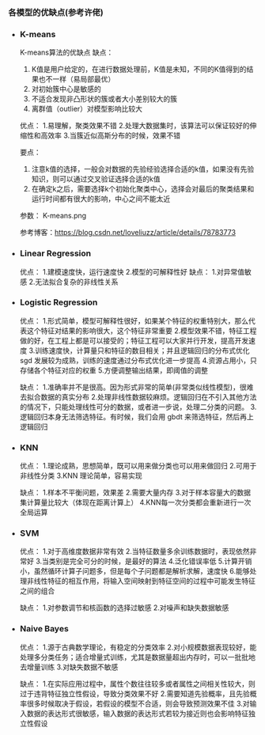 ### 各模型的优缺点(参考许佬)

+ ### K-means
	K-means算法的优缺点
	缺点：
	1. K值是用户给定的，在进行数据处理前，K值是未知，不同的K值得到的结果也不一样（易局部最优）
	2. 对初始簇中心是敏感的
	3. 不适合发现非凸形状的簇或者大小差别较大的簇
	4. 离群值（outlier）对模型影响比较大
	
	优点：
		1.易理解，聚类效果不错
		2.处理大数据集时，该算法可以保证较好的伸缩性和高效率
		3.当簇近似高斯分布的时候，效果不错
		
	要点：
	1. 注意k值的选择，一般会对数据的先验经验选择合适的k值，如果没有先验知识，则可以通过交叉验证选择合适的k值
	2. 在确定k之后，需要选择k个初始化聚类中心，选择会对最后的聚类结果和运行时间都有很大的影响，中心之间不能太近

	参数：
	K-means.png
	
	参考博客：https://blog.csdn.net/loveliuzz/article/details/78783773

+ ### Linear Regression
	优点：
	1.建模速度快，运行速度快
	2.模型的可解释性好
	缺点：
	1.对异常值敏感
	2.无法拟合复杂的非线性关系
+ ### Logistic Regression
	优点：
	1.形式简单，模型可解释性很好，如果某个特征的权重特别大，那么代表这个特征对结果的影响很大，这个特征非常重要
	2.模型效果不错，特征工程做的好，在工程上都是可以接受的；特征工程可以大家并行开发，提高开发速度
	3.训练速度快，计算量只和特征的数目相关；并且逻辑回归的分布式优化 sgd 发展较为成熟，训练的速度通过分布式优化进一步提高
	4.资源占用小，只存储各个特征对应的权重
	5.方便调整输出结果，即阈值的调整
	
	缺点：
	1.准确率并不是很高。因为形式非常的简单(非常类似线性模型)，很难去拟合数据的真实分布
	2.处理非线性数据较麻烦。逻辑回归在不引入其他方法的情况下，只能处理线性可分的数据，或者进一步说，处理二分类的问题。
	3.逻辑回归本身无法筛选特征。有时候，我们会用 gbdt 来筛选特征，然后再上逻辑回归
+ ### KNN
	优点：
	1.理论成熟，思想简单，既可以用来做分类也可以用来做回归
	2.可用于非线性分类
	3.KNN 理论简单，容易实现
	
	缺点：
	1.样本不平衡问题，效果差
	2.需要大量内存
	3.对于样本容量大的数据集计算量比较大（体现在距离计算上）
	4.KNN每一次分类都会重新进行一次全局运算
+ ### SVM
	优点：
	1.对于高维度数据非常有效
	2.当特征数量多余训练数据时，表现依然非常好
	3.当类别是完全可分的时候，是最好的算法
	4.泛化错误率低
	5.计算开销小，虽然循环计算子问题多，但是每个子问题都是解析求解，速度快
	6.能够处理非线性特征的相互作用，将输入空间映射到特征空间的过程中可能发生特征之间的组合
	
	缺点：
	1.对参数调节和核函数的选择过敏感
	2.对噪声和缺失数据敏感
+ ### Naive Bayes
	优点：
	1.源于古典数学理论，有稳定的分类效率
	2.对小规模数据表现较好，能处理多分类任务；适合增量式训练，尤其是数据量超出内存时，可以一批批地去增量训练
	3.对缺失数据不敏感
	
	缺点：
	1.在实际应用过程中，属性个数往往较多或者属性之间相关性较大，则过于违背特征独立性假设，导致分类效果不好
	2.需要知道先验概率，且先验概率很多时候取决于假设，若假设的模型不合适，则会导致预测效果不佳
	3.对输入数据的表达形式很敏感，输入数据的表达形式若较为接近则也会影响特征独立性假设
